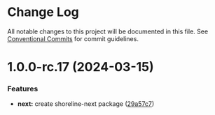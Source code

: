 # Change Log

All notable changes to this project will be documented in this file.
See [Conventional Commits](https://conventionalcommits.org) for commit guidelines.

# 1.0.0-rc.17 (2024-03-15)

### Features

- **next:** create shoreline-next package ([29a57c7](https://github.com/vtex/shoreline/commit/29a57c7b53905ba3bd006108004080ae8fc84456))
